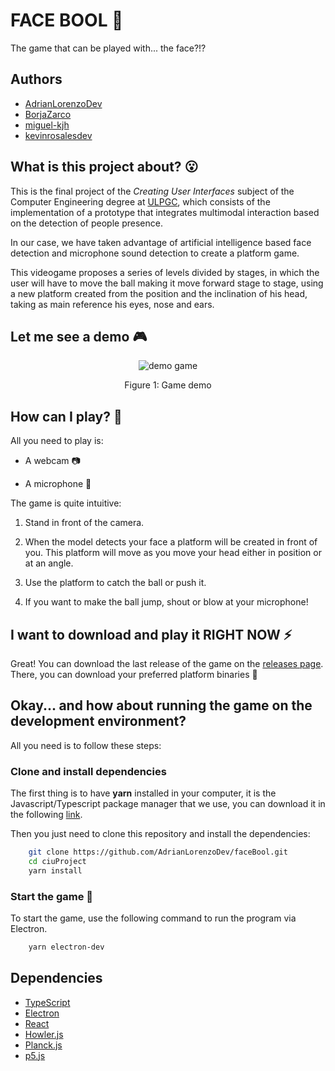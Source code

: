 # FACE BOOL 🏀
The game that can be played with... the face?!?

## Authors

- [AdrianLorenzoDev](https://github.com/AdrianLorenzoDev)
- [BorjaZarco](https://github.com/BorjaZarco)
- [miguel-kjh](https://github.com/miguel-kjh)
- [kevinrosalesdev](https://github.com/kevinrosalesdev)

## What is this project about? 😮

This is the final project of the _Creating User Interfaces_ subject of the Computer Engineering degree at [ULPGC](https://www.ulpgc.es/), which consists of the implementation of a prototype that integrates multimodal interaction based on the detection of people presence.

In our case, we have taken advantage of artificial intelligence based face detection and microphone sound detection to create a platform game.

This videogame proposes a series of levels divided by stages, in which the user will have to move the ball making it move forward stage to stage, using a new platform created from the position and the inclination of his head, taking as main reference his eyes, nose and ears.

## Let me see a demo 🎮

<p align="center">
  <img src="media/demo.gif" alt="demo game">
</p>
<p align="center">
  Figure 1: Game demo
</p>

## How can I play? 👀

All you need to play is:

* A webcam 📷

* A microphone 🎤

The game is quite intuitive:

1. Stand in front of the camera.

2. When the model detects your face a platform will be created in front of you. This platform will move as you move your head either in position or at an angle.

3. Use the platform to catch the ball or push it.

4. If you want to make the ball jump, shout or blow at your microphone!

## I want to download and play it RIGHT NOW ⚡️

Great! You can download the last release of the game on the [releases page](https://github.com/AdrianLorenzoDev/faceBool/releases). There, you can download your preferred platform binaries 🙂

## Okay... and how about running the game on the development environment? 

All you need is to follow these steps:

### Clone and install dependencies

The first thing is to have **yarn** installed in your computer, it is the Javascript/Typescript package manager that we use, you can download it in the following [link](https://classic.yarnpkg.com/en/docs/install/#debian-stable).

Then you just need to clone this repository and install the dependencies:

```bash
    git clone https://github.com/AdrianLorenzoDev/faceBool.git
    cd ciuProject
    yarn install
```

### Start the game 🚀

To start the game, use the following command to run the program via Electron.

```bash
    yarn electron-dev
```

## Dependencies

- [TypeScript](https://www.typescriptlang.org/)
- [Electron](https://www.electronjs.org/)
- [React](https://es.reactjs.org/)
- [Howler.js](https://howlerjs.com/)
- [Planck.js](https://piqnt.com/planck.js/)
- [p5.js](https://p5js.org/es/)
